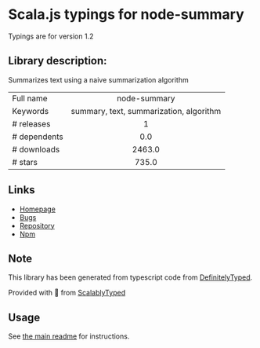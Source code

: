 
# Scala.js typings for node-summary

Typings are for version 1.2

## Library description:
Summarizes text using a naive summarization algorithm

|                    |                 |
| ------------------ | :-------------: |
| Full name          | node-summary |
| Keywords           | summary, text, summarization, algorithm |
| # releases         | 1 |
| # dependents       | 0.0 |
| # downloads        | 2463.0 |
| # stars            | 735.0 |

## Links
- [Homepage](https://github.com/jbrooksuk/node-summary#readme)
- [Bugs](https://github.com/jbrooksuk/node-summary/issues)
- [Repository](https://github.com/jbrooksuk/node-summary)
- [Npm](https://www.npmjs.com/package/node-summary)
    


## Note
This library has been generated from typescript code from [DefinitelyTyped](https://definitelytyped.org).

Provided with :purple_heart: from [ScalablyTyped](https://github.com/oyvindberg/ScalablyTyped)

## Usage
See [the main readme](../../readme.md) for instructions.


